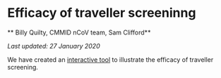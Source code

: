 # Efficacy of traveller screeninng

** Billy Quilty, CMMID nCoV team, Sam Clifford**

*Last updated: 27 January 2020*

We have created an [interactive tool](https://cmmid-lshtm.shinyapps.io/traveller_screening/) to illustrate the efficacy of traveller screening.
